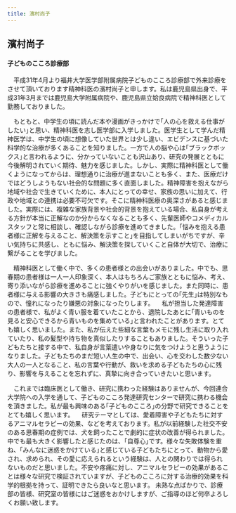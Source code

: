 ```yaml
---
title: 濱村尚子
---
```

## 濱村尚子

#### 子どものこころ診療部

　平成31年4月より福井大学医学部附属病院子どものこころ診療部で外来診療をさせて頂いております精神科医の濱村尚子と申します。私は鹿児島県出身で、平成31年3月までは鹿児島大学附属病院や、鹿児島県立姶良病院で精神科医として勤務しておりました。

　もともと、中学生の頃に読んだ本や漫画がきっかけで｢人の心を救える仕事がしたい｣と思い、精神科医を志し医学部に入学しました。医学生として学んだ精神医学は、中学生の頃に想像していた世界とは少し違い、エビデンスに基づいた科学的な治療が多くあることを知りました。一方で人の脳や心は｢ブラックボックス｣と言われるように、分かっていないことも沢山あり、研究の発展とともに今後解明されていく期待、魅力を感じました。しかし、実際に精神科医として働くようになってからは、理想通りに治療が進まないことも多く、また、医療だけではどうしようもない社会的な問題に多く直面しました。精神障害を抱えながら地域や社会で生きていくために、本人にとっての幸せ、家族の思いに加えて、行政や地域との連携は必要不可欠です。そこに精神科医療の奥深さがあると感じました。実際には、複雑な家族背景や社会的背景を抱えている場合、私自身が考える方針が本当に正解なのか分からなくなることも多く、先輩医師やコメディカルスタッフと常に相談し、確認しながら診療を進めてきました。｢悩みを抱える患者様に正解を与えること、解決策を示すこと｣を目指してしまいがちですが、辛い気持ちに共感し、ともに悩み、解決策を探していくこと自体が大切で、治療に繋がることを学びました。

　精神科医として働く中で、多くの患者様との出会いがありました。中でも、思春期の患者様は一人一人印象深く、本人はもちろんご家族とともに悩み、考え、寄り添いながら診療を進めることに強くやりがいを感じました。また同時に、患者様に与える影響の大きさも痛感しました。子どもにとっての｢先生｣は特別なもので、憧れになったり嫌悪の対象になったりします。
　私が担当した発達障害の患者様で、私がよく青い服を着ていたことから、退院したあとに｢青いものを見ると安心できるから青いものを集めている｣と言われたことがあります。とても嬉しく思いました。また、私が伝えた些細な言葉もメモに残し生活に取り入れていたり、私の髪型や持ち物を真似したりすることもありました。そういった子どもたちと接する中で、私自身が言葉遣いや身なりに気をつけようと思うようになりました。子どもたちのまだ短い人生の中で、出会い、心を交わした数少ない大人の一人となること、私の言葉や行動が、救いを求める子どもたちの心に残り、影響を与えることを忘れずに、真摯に向き合っていきたいと思います。

　これまでは臨床医として働き、研究に携わった経験はありませんが、今回連合大学院への入学を通して、子どものこころ発達研究センターで研究に携わる機会を頂きました。私が最も興味のある｢子どものこころ｣の分野で研究できることをとても嬉しく思います。
　研究テーマとしては、愛着障害や子どもたちに対するアニマルセラピーの効果、などを考えております。私が以前経験した社交不安のある思春期の症例では、犬を飼ったことで劇的に症状の改善が得られました。中でも最も大きく影響したと感じたのは、｢自尊心｣です。様々な失敗体験を重ね、｢みんなに迷惑をかけている｣と感じている子どもたちにとって、動物から愛され、求められ、その愛に応えられるという経験は、人との関わりでは得られないものだと思いました。不安や疼痛に対し、アニマルセラピーの効果があることは様々な研究で検証されていますが、子どものこころに対する治療的効果を科学的根拠を持って、証明できたら良いなと思います。
未熟な点ばかりで、診療部の皆様、研究室の皆様にはご迷惑をおかけしますが、ご指導のほど何卒よろしくお願い致します。